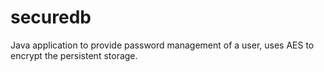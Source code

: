 # securedb
Java application to provide password management of a user, uses AES to encrypt the persistent storage.
